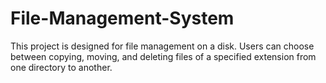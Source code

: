 # File-Management-System
This project is designed for file management on a disk. Users can choose between copying, moving, and deleting files of a specified extension from one directory to another.
